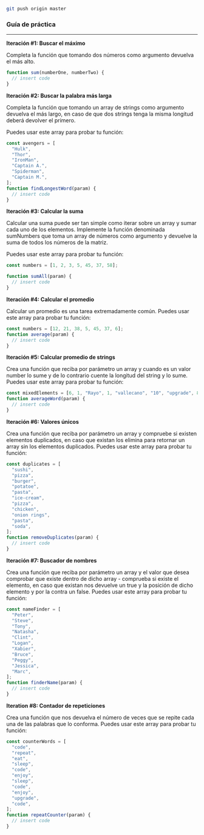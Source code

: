 ```bash
git push origin master
```

### Guía de práctica

---

**Iteración #1: Buscar el máximo**

Completa la función que tomando dos números como argumento devuelva el más alto.

```jsx
function sum(numberOne, numberTwo) {
  // insert code
}
```

**Iteración #2: Buscar la palabra más larga**

Completa la función que tomando un array de strings como argumento devuelva el más largo, en caso de que dos strings tenga la misma longitud deberá devolver el primero.

Puedes usar este array para probar tu función:

```jsx
const avengers = [
  "Hulk",
  "Thor",
  "IronMan",
  "Captain A.",
  "Spiderman",
  "Captain M.",
];
function findLongestWord(param) {
  // insert code
}
```

**Iteración #3: Calcular la suma**

Calcular una suma puede ser tan simple como iterar sobre un array y sumar cada uno de los elementos.
Implemente la función denominada sumNumbers que toma un array de números como argumento y devuelve la suma de todos los números de la matriz.

Puedes usar este array para probar tu función:

```jsx
const numbers = [1, 2, 3, 5, 45, 37, 58];

function sumAll(param) {
  // insert code
}
```

**Iteración #4: Calcular el promedio**

Calcular un promedio es una tarea extremadamente común. Puedes usar este array para probar tu función:

```jsx
const numbers = [12, 21, 38, 5, 45, 37, 6];
function average(param) {
  // insert code
}
```

**Iteración #5: Calcular promedio de strings**

Crea una función que reciba por parámetro un array y cuando es un valor number lo sume y de lo contrario cuente la longitud del string y lo sume. Puedes usar este array para probar tu función:

```jsx
const mixedElements = [6, 1, "Rayo", 1, "vallecano", "10", "upgrade", 8, "hub"];
function averageWord(param) {
  // insert code
}
```

**Iteración #6: Valores únicos**

Crea una función que reciba por parámetro un array y compruebe si existen elementos duplicados, en caso que existan los elimina para retornar un array sin los elementos duplicados. Puedes usar este array para probar tu función:

```jsx
const duplicates = [
  "sushi",
  "pizza",
  "burger",
  "potatoe",
  "pasta",
  "ice-cream",
  "pizza",
  "chicken",
  "onion rings",
  "pasta",
  "soda",
];
function removeDuplicates(param) {
  // insert code
}
```

**Iteración #7: Buscador de nombres**

Crea una función que reciba por parámetro un array y el valor que desea comprobar que existe dentro de dicho array - comprueba si existe el elemento, en caso que existan nos devuelve un true y la posición de dicho elemento y por la contra un false. Puedes usar este array para probar tu función:

```jsx
const nameFinder = [
  "Peter",
  "Steve",
  "Tony",
  "Natasha",
  "Clint",
  "Logan",
  "Xabier",
  "Bruce",
  "Peggy",
  "Jessica",
  "Marc",
];
function finderName(param) {
  // insert code
}
```

**Iteration #8: Contador de repeticiones**

Crea una función que nos devuelva el número de veces que se repite cada una de las palabras que lo conforma. Puedes usar este array para probar tu función:

```jsx
const counterWords = [
  "code",
  "repeat",
  "eat",
  "sleep",
  "code",
  "enjoy",
  "sleep",
  "code",
  "enjoy",
  "upgrade",
  "code",
];
function repeatCounter(param) {
  // insert code
}
```
